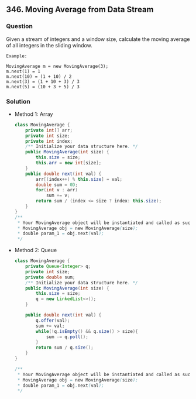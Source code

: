 ## 346. Moving Average from Data Stream

### Question
Given a stream of integers and a window size, calculate the moving average of all integers in the sliding window.

```
Example:

MovingAverage m = new MovingAverage(3);
m.next(1) = 1
m.next(10) = (1 + 10) / 2
m.next(3) = (1 + 10 + 3) / 3
m.next(5) = (10 + 3 + 5) / 3
```

### Solution
* Method 1: Array
  ```Java
  class MovingAverage {
      private int[] arr;
      private int size;
      private int index;
      /** Initialize your data structure here. */
      public MovingAverage(int size) {
          this.size = size;
          this.arr = new int[size];
      }
      public double next(int val) {
          arr[(index++) % this.size] = val;
          double sum = 0D;
          for(int v : arr)
              sum += v;
          return sum / (index <= size ? index: this.size);
      }
  }
  /**
   * Your MovingAverage object will be instantiated and called as such:
   * MovingAverage obj = new MovingAverage(size);
   * double param_1 = obj.next(val);
   */
  ```

* Method 2: Queue
  ```Java
  class MovingAverage {
      private Queue<Integer> q;
      private int size;
      private double sum;
      /** Initialize your data structure here. */
      public MovingAverage(int size) {
          this.size = size;
          q = new LinkedList<>();
      }

      public double next(int val) {
          q.offer(val);
          sum += val;
          while(!q.isEmpty() && q.size() > size){
              sum -= q.poll();
          }
          return sum / q.size();
      }
  }

  /**
   * Your MovingAverage object will be instantiated and called as such:
   * MovingAverage obj = new MovingAverage(size);
   * double param_1 = obj.next(val);
   */
  ```

